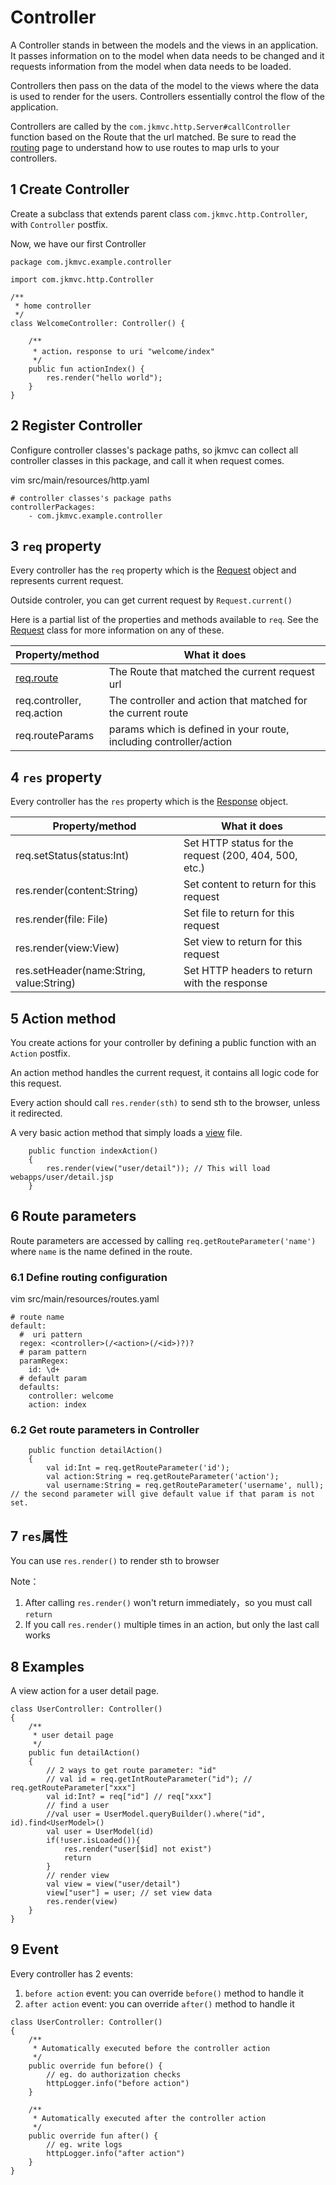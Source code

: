 # Controller

A Controller stands in between the models and the views in an application. It passes information on to the model when data needs to be changed and it requests information from the model when data needs to be loaded.

Controllers then pass on the data of the model to the views where the data is used to render for the users.  Controllers essentially control the flow of the application.

Controllers are called by the `com.jkmvc.http.Server#callController` function based on the Route that the url matched.  Be sure to read the [routing](routing) page to understand how to use routes to map urls to your controllers.

## 1 Create Controller

Create a subclass that extends parent class `com.jkmvc.http.Controller`, with `Controller` postfix.

Now, we have our first Controller

```
package com.jkmvc.example.controller

import com.jkmvc.http.Controller

/**
 * home controller
 */
class WelcomeController: Controller() {

    /**
     * action，response to uri "welcome/index"
     */
    public fun actionIndex() {
        res.render("hello world");
    }
}
```

## 2 Register Controller

Configure controller classes's package paths, so jkmvc can collect all controller classes in this package, and call it when request comes.

vim src/main/resources/http.yaml

```
# controller classes's package paths
controllerPackages:
    - com.jkmvc.example.controller
```

## 3 `req` property

Every controller has the `req` property which is the [Request](request) object and represents current request. 

Outside controler, you can get current request by `Request.current()`

Here is a partial list of the properties and methods available to `req`. See the [Request](request) class for more information on any of these.

Property/method | What it does
--- | ---
[req.route](route) | The Route that matched the current request url
req.controller, <br /> req.action | The controller and action that matched for the current route
req.routeParams | params which is defined in your route, including controller/action

## 4 `res` property

Every controller has the `res` property which is the [Response](response) object. 

Property/method | What it does
--- | ---
req.setStatus(status:Int)|Set HTTP status for the request (200, 404, 500, etc.)
res.render(content:String) | Set content to return for this request
res.render(file: File) | Set file to return for this request
res.render(view:View) | Set view to return for this request
res.setHeader(name:String, value:String) | Set HTTP headers to return with the response


## 5 Action method

You create actions for your controller by defining a public function with an `Action` postfix.

An action method handles the current request, it contains all logic code for this request. 

Every action should call `res.render(sth)` to send sth to the browser, unless it redirected.

A very basic action method that simply loads a [view](view) file.

```
	public function indexAction()
	{
		res.render(view("user/detail")); // This will load webapps/user/detail.jsp
	}
```

## 6 Route parameters

Route parameters are accessed by calling `req.getRouteParameter('name')` where `name` is the name defined in the route.

### 6.1 Define routing configuration

vim src/main/resources/routes.yaml

```
# route name
default:
  #  uri pattern
  regex: <controller>(/<action>(/<id>)?)?
  # param pattern
  paramRegex:
    id: \d+
  # default param
  defaults:
    controller: welcome
    action: index
```

### 6.2 Get route parameters in Controller

```
	public function detailAction()
	{
		val id:Int = req.getRouteParameter('id');
		val action:String = req.getRouteParameter('action');
		val username:String = req.getRouteParameter('username', null); // the second parameter will give default value if that param is not set.
```

## 7 `res`属性

You can use `res.render()` to render sth to browser

Note：

1. After calling `res.render()` won't return immediately，so you must call `return`
2. If you call `res.render()` multiple times in an action, but only the last call works

## 8 Examples

A view action for a user detail page.

```
class UserController: Controller()
{
    /**
     * user detail page
     */
    public fun detailAction()
    {
        // 2 ways to get route parameter: "id"
        // val id = req.getIntRouteParameter("id"); // req.getRouteParameter["xxx"]
        val id:Int? = req["id"] // req["xxx"]
        // find a user
        //val user = UserModel.queryBuilder().where("id", id).find<UserModel>()
        val user = UserModel(id)
        if(!user.isLoaded()){
            res.render("user[$id] not exist")
            return
        }
        // render view
        val view = view("user/detail")
        view["user"] = user; // set view data
        res.render(view)
    }
}
```

## 9 Event

Every controller has 2 events:

1. `before action` event: you can override `before()` method to handle it
2. `after action` event: you can override `after()` method to handle it

```
class UserController: Controller()
{
    /**
     * Automatically executed before the controller action
     */
    public override fun before() {
        // eg. do authorization checks
        httpLogger.info("before action")
    }

    /**
     * Automatically executed after the controller action
     */
    public override fun after() {
        // eg. write logs
        httpLogger.info("after action")
    }
}
```